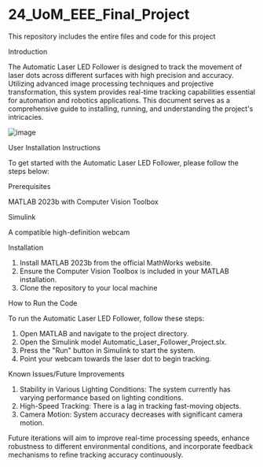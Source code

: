 # 24_UoM_EEE_Final_Project
This repository includes the entire files and code for this project

Introduction

The Automatic Laser LED Follower is designed to track the movement of laser dots across different surfaces with high precision and accuracy. Utilizing advanced image processing techniques and projective transformation, this system provides real-time tracking capabilities essential for automation and robotics applications. This document serves as a comprehensive guide to installing, running, and understanding the project's intricacies.

![image](https://github.com/Fan016-k/24_UoM_EEE_Final_Project/assets/77601615/89044a39-ceb0-479a-a557-0fa69b8c68fd)

User Installation Instructions

To get started with the Automatic Laser LED Follower, please follow the steps below:

Prerequisites

MATLAB 2023b with Computer Vision Toolbox

Simulink

A compatible high-definition webcam

Installation
1. Install MATLAB 2023b from the official MathWorks website.
2. Ensure the Computer Vision Toolbox is included in your MATLAB installation.
3. Clone the repository to your local machine

How to Run the Code

To run the Automatic Laser LED Follower, follow these steps:

1. Open MATLAB and navigate to the project directory.
2. Open the Simulink model Automatic_Laser_Follower_Project.slx.
3. Press the "Run" button in Simulink to start the system.
4. Point your webcam towards the laser dot to begin tracking.

Known Issues/Future Improvements
1. Stability in Various Lighting Conditions: The system currently has varying performance based on lighting conditions.
2. High-Speed Tracking: There is a lag in tracking fast-moving objects.
3. Camera Motion: System accuracy decreases with significant camera motion.

Future iterations will aim to improve real-time processing speeds, enhance robustness to different environmental conditions, and incorporate feedback mechanisms to refine tracking accuracy continuously.
